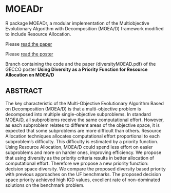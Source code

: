 # MOEADr
R package MOEADr, a modular implementation of the Multiobjective Evolutionary Algorithm with Decomposition (MOEA/D) framework modified to include Resource Allocation. 

Please [read the paper](diversityMOEAD.pdf)

Please [read the poster](Poster_GECCO_Priority_Functions.pdf)

Branch containing the code and the paper (diversityMOEAD.pdf) of the GECCO poster **Using Diversity as a Priority Function for Resource Allocation on MOEA/D**

## ABSTRACT

The key characteristic of the Multi-Objective Evolutionary Algorithm Based on Decomposition (MOEA/D) is that a multi-objective problem is decomposed into multiple single-objective subproblems. In standard MOEA/D, all subproblems receive the same computational effort. However, as each subproblem relates to different areas of the objective space, it is expected that some subproblems are more difficult than others. Resource Allocation techniques allocates computational effort proportional to each subproblem’s difficulty. This difficulty is estimated by a priority function. Using Resource Allocation, MOEA/D could spend less effort on easier subproblems and more on harder ones, improving efficiency. We propose that using diversity as the priority criteria results in better allocation of computational effort. Therefore we propose a new priority function: decision space diversity. We compare the proposed diversity based priority with previous approaches on the UF benchmarks. The proposed decision space priority achieved high IGD values, excellent rate of non-dominated solutions on the benchmark problem.
